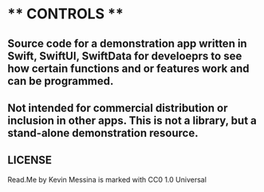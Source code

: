 # ** CONTROLS **
## Source code for a demonstration app written in Swift, SwiftUI, SwiftData for develoeprs to see how certain functions and or features work and can be programmed.
## Not intended for commercial distribution or inclusion in other apps. This is not a library, but a stand-alone demonstration resource. 

## LICENSE
Read.Me by Kevin Messina is marked with CC0 1.0 Universal 
